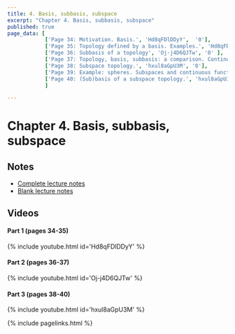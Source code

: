 ```yaml
---
title: 4. Basis, subbasis, subspace
excerpt: "Chapter 4. Basis, subbasis, subspace"
published: true
page_data: [
            ['Page 34: Motivation. Basis.', 'Hd8qFDlDDyY',  '0'],
            ['Page 35: Topology defined by a basis. Examples.', 'Hd8qFDlDDyY', '263'],
            ['Page 36: Subbasis of a topology', 'Oj-j4D6QJTw', '0' ],
            ['Page 37: Topology, basis, subbasis: a comparison. Continuity of functions and (sub)basis.', 'Oj-j4D6QJTw', '550' ],
            ['Page 38: Subspace topology.', 'hxul8aGpU3M', '0'],
            ['Page 39: Example: spheres. Subspaces and continuous functions.', 'hxul8aGpU3M', '189'],
            ['Page 40: (Sub)basis of a subspace topology.', 'hxul8aGpU3M', '608']
            ]

---
```


# Chapter 4. Basis, subbasis, subspace

## Notes

* [Complete lecture notes]({{site.baseurl}}/assets/notes/mth427_notes_3.pdf)
* [Blank lecture notes]({{site.baseurl}}/assets/blank_notes/mth427_blanks_3.pdf)

## Videos

#### Part 1 (pages 34-35)

{% include youtube.html id='Hd8qFDlDDyY' %}

#### Part 2 (pages 36-37)

{% include youtube.html id='Oj-j4D6QJTw' %}

#### Part 3 (pages 38-40)

{% include youtube.html id='hxul8aGpU3M' %}



{% include pagelinks.html %}
